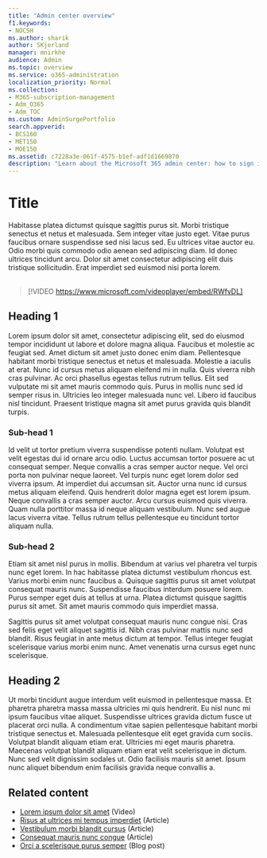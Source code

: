 ```yaml
---
title: "Admin center overview"
f1.keywords:
- NOCSH
ms.author: sharik
author: SKjerland
manager: mnirkhe
audience: Admin
ms.topic: overview
ms.service: o365-administration
localization_priority: Normal
ms.collection: 
- M365-subscription-management
- Adm_O365
- Adm_TOC
ms.custom: AdminSurgePortfolio
search.appverid:
- BCS160
- MET150
- MOE150
ms.assetid: c7228a3e-061f-4575-b1ef-adf1d1669870
description: "Learn about the Microsoft 365 admin center: how to sign in, who your admin is, and watch a video introduction about it."
---
```


# Title

Habitasse platea dictumst quisque sagittis purus sit. Morbi tristique senectus et netus et malesuada. Sem integer vitae justo eget. Vitae purus faucibus ornare suspendisse sed nisi lacus sed. Eu ultrices vitae auctor eu. Odio morbi quis commodo odio aenean sed adipiscing diam. Id donec ultrices tincidunt arcu. Dolor sit amet consectetur adipiscing elit duis tristique sollicitudin. Erat imperdiet sed euismod nisi porta lorem.<br><br>

> [!VIDEO https://www.microsoft.com/videoplayer/embed/RWfvDL]
  
## Heading 1

Lorem ipsum dolor sit amet, consectetur adipiscing elit, sed do eiusmod tempor incididunt ut labore et dolore magna aliqua. Faucibus et molestie ac feugiat sed. Amet dictum sit amet justo donec enim diam. Pellentesque habitant morbi tristique senectus et netus et malesuada. Molestie a iaculis at erat. Nunc id cursus metus aliquam eleifend mi in nulla. Quis viverra nibh cras pulvinar. Ac orci phasellus egestas tellus rutrum tellus. Elit sed vulputate mi sit amet mauris commodo quis. Purus in mollis nunc sed id semper risus in. Ultricies leo integer malesuada nunc vel. Libero id faucibus nisl tincidunt. Praesent tristique magna sit amet purus gravida quis blandit turpis. 

### Sub-head 1

Id velit ut tortor pretium viverra suspendisse potenti nullam. Volutpat est velit egestas dui id ornare arcu odio. Luctus accumsan tortor posuere ac ut consequat semper. Neque convallis a cras semper auctor neque. Vel orci porta non pulvinar neque laoreet. Vel turpis nunc eget lorem dolor sed viverra ipsum. At imperdiet dui accumsan sit. Auctor urna nunc id cursus metus aliquam eleifend. Quis hendrerit dolor magna eget est lorem ipsum. Neque convallis a cras semper auctor. Arcu cursus euismod quis viverra. Quam nulla porttitor massa id neque aliquam vestibulum. Nunc sed augue lacus viverra vitae. Tellus rutrum tellus pellentesque eu tincidunt tortor aliquam nulla.

### Sub-head 2

Etiam sit amet nisl purus in mollis. Bibendum at varius vel pharetra vel turpis nunc eget lorem. In hac habitasse platea dictumst vestibulum rhoncus est. Varius morbi enim nunc faucibus a. Quisque sagittis purus sit amet volutpat consequat mauris nunc. Suspendisse faucibus interdum posuere lorem. Purus semper eget duis at tellus at urna. Platea dictumst quisque sagittis purus sit amet. Sit amet mauris commodo quis imperdiet massa.

Sagittis purus sit amet volutpat consequat mauris nunc congue nisi. Cras sed felis eget velit aliquet sagittis id. Nibh cras pulvinar mattis nunc sed blandit. Risus feugiat in ante metus dictum at tempor. Tellus integer feugiat scelerisque varius morbi enim nunc. Amet venenatis urna cursus eget nunc scelerisque.

## Heading 2

Ut morbi tincidunt augue interdum velit euismod in pellentesque massa. Et pharetra pharetra massa massa ultricies mi quis hendrerit. Eu nisl nunc mi ipsum faucibus vitae aliquet. Suspendisse ultrices gravida dictum fusce ut placerat orci nulla. A condimentum vitae sapien pellentesque habitant morbi tristique senectus et. Malesuada pellentesque elit eget gravida cum sociis. Volutpat blandit aliquam etiam erat. Ultricies mi eget mauris pharetra. Maecenas volutpat blandit aliquam etiam erat velit scelerisque in dictum. Nunc sed velit dignissim sodales ut. Odio facilisis mauris sit amet. Ipsum nunc aliquet bibendum enim facilisis gravida neque convallis a.

## Related content

- [Lorem ipsum dolor sit amet](https://docs.microsoft.com/microsoft-365/admin/?view=o365-worldwide) (Video)
- [Risus at ultrices mi tempus imperdiet](https://docs.microsoft.com/microsoft-365/admin/?view=o365-worldwide) (Article)
- [Vestibulum morbi blandit cursus](https://docs.microsoft.com/microsoft-365/admin/?view=o365-worldwide) (Article)
- [Consequat mauris nunc congue](https://docs.microsoft.com/microsoft-365/admin/?view=o365-worldwide) (Article)
- [Orci a scelerisque purus semper](https://docs.microsoft.com/microsoft-365/admin/?view=o365-worldwide) (Blog post)
